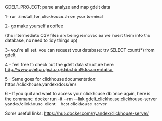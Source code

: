 GDELT_PROJECT:  parse analyze and map gdelt data

1- run ./install_for_clickhouse.sh on your terminal

2- go make yourself a coffee

(the intermediate CSV files are being removed as we insert them into the database, no need to tidy things up)


3- you're all set, you can request your database: try 
                                                   SELECT count(*) from gdelt;

4 - feel free to check out the gdelt data structure here: http://www.gdeltproject.org/data.html#documentation


5 - Same goes for clickhouse documentation: https://clickhouse.yandex/docs/en/


6 - If you quit and want to access your clickhouse db once again, here is the command: docker run -it --rm --link gdelt_clickhouse:clickhouse-server yandex/clickhouse-client --host clickhouse-server

Some usefull links: 
    https://hub.docker.com/r/yandex/clickhouse-server/
    
